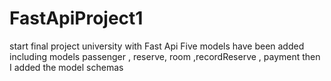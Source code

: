 # FastApiProject1
start final project university with Fast Api 
Five models have been added including models passenger , reserve, room ,recordReserve , payment  then I added the model schemas
